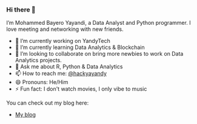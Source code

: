 ### Hi there 👋

I’m Mohammed Bayero Yayandi, a Data Analyst and Python programmer. I love meeting and networking with new friends.


- 🔭 I’m currently working on YandyTech 
- 🌱 I’m currently learning Data Analytics & Blockchain
- 👯 I’m looking to collaborate on bring more newbies to work on Data Analytics projects.
- 💬 Ask me about R, Python & Data Analytics
- 📫 How to reach me: [@hackyayandy](https://twitter.com/hackyayandy)
- 😄 Pronouns: He/Him
- ⚡ Fun fact: I don't watch movies, I only vibe to music

You can check out my blog here:
- [My blog](https://yayandi.xyz)
